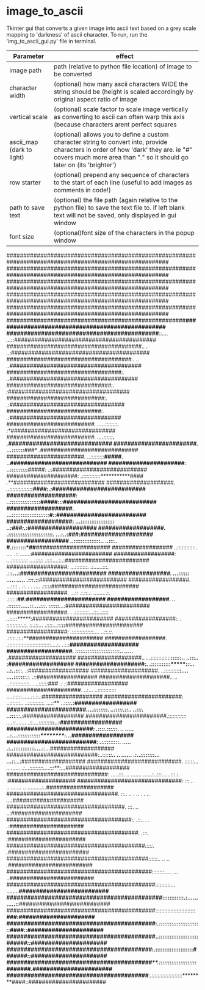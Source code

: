 # image_to_ascii
Tkinter gui that converts a given image into ascii text based on a grey scale mapping to 'darkness' of ascii character.
To run, run the 'img_to_ascii_gui.py' file in terminal.

|Parameter| effect|
|---|---|
|image path| path (relative to python file location) of image to be converted|
|character width|(optional) how many ascii characters WIDE the string should be (height is scaled accordingly by original aspect ratio of image|
|vertical scale|(optional) scale factor to scale image vertically as converting to ascii can often warp this axis (because characters arent perfect squares|
|ascii_map (dark to light)|(optional) allows you to define a custom character string to convert into, provide characters in order of how 'dark' they are. ie "#" covers much more area than "." so it should go later on (its 'brighter')|
|row starter|(optional) prepend any sequence of characters to the start of each line (useful to add images as comments in code!)|
|path to save text|(optional) the file path (again relative to the python file) to save the text file to. if left blank text will not be saved, only displayed in gui window|
|font size|(optional)font size of the characters in the popup window|

########################################################################################################
########################################################################################################
########################################################################################################
########################################################################################################
########################################################################################################
#####################################################**#################################################
############################################***::....  ...::**##########################################
########################################*..              .  ..:#########################################
#####################################*..                  ..  ..*#######################################
##################################*:.                          ..*######################################
###############################*:.                                :*####################################
#############################*:.                                   .:*##################################
############################:.                                       .:#################################
##########################*.                        .....::::::::.     :*###############################
##########################.                      ....::::::********.    .*##############################
########################*.                     ...:::::::********###*    .*#############################
#######################*.                    ..:::::::::*********#####.  ..*############################
######################:                     ..::::::::::**********#####: .::############################
#####################:                      .::::::::::::***********####* .**###########################
####################*.                     ..::::::::::::::***:******####:.:*###########################
####################:                     ..::::::::::::::*:::*******#####:::###########################
###################*.                  ...::::::::::::::::**********:::::*#::*##########################
###################:                 ...::::::::::::::::::*********:     ..:###*:.:*####################
###################.                .:::::::::::::::::::::::*****::. ...:..:*###*:*#####################
##################*                ..:::::::::::::::..    ..:::.. #.::::::::*##**#*#####################
##################*                ..::::::::::::.       ....   .:: *......:***###*#####################
##################:               ...:::::::::::     ....::::: .:::*:....::.:*####*#####################
##################:               ...::::::::.     .:......:::. .::**:...:****####*#####################
##################.               ...::::::     .....     ..... .:::***.::***#####*#####################
##################.               ...::::     . .:. . .    .... .::::***:****####*######################
##################.               ...::    .:.::... .........:. .::::::******##*:#######################
##################.                ..   .:::::::.....::....:::. ::::::****...:*#########################
##################.            .      .:::::::::...:::..*::::: ..:::::*****:****########################
##################:.           .     ::::::::::.::. ::.:::... .::::...:*::**::***#######################
##################:                  .::::::::::::::....  ..::.::. .:::*::.:*:.:**######################
##################*.                 .::::::::::::::::::::::::::::....:.    ..:.:***####################
###################.                  :::::::::::::::::::::::::..          ..... .**####################
###################*..    .           .:::::::::::::****::::::..        ..**:::.. :**###################
####################:.                 .:::::::::::*****:::..     ..:..::****::.  .*:*##################
####################*.                 ..::::::::::****:....  ....::::::****:.:.  .::*##################
#####################*..   ..           ..:::::::::::::.  .   ..::::::***##*# .:  :*:*##################
######################*.  ..:...         ..::::::::::::    ....:::*:*::*......:*:.::.:##################
#######################:  ..::*:::::..    ..::::::::::.    ...::***       ..:****:::.:##################
#######################*....:**:::::::.    ..:::::.::..    ..:::.     ..:::******:::.:##################
########################*.:::*:::::::::     ....::.......  .::....::::::::*******::..:##################
#########################: .::::.::::::.    ..  ..... ..:...:::::::::::::********:...*##################
##########################: .:::::*:::::.       .....   .:..::::::::::::....:****:...###################
###########################:..::::**:*:..   ..  ......   .:..::::::::... ...:***:...:###################
############################*. :::*::*:...   .. ......   .:...:::::::::....:::**:...*###################
##############################:  .....:::.   .. .......   ......:..:::......:::.:. :####################
###############################*:      :::        .. ..   ...  ... ..  .........:..*####################
#################################*.     ::..      .. .    ..       .    . ..   ...:#####################
###################################*.    :::.                     ..           ..:*#####################
#####################################:.  .::..      .              .           .:*######################
#######################################*. .:::.                                :*#######################
#########################################*:::::.                              .*########################
##########################################*::::::.. ..                     .. .#########################
###########################################*::::::::.....              ...  ..*#########################
############################################*::::::::::...          ........**##########################
#############################################::::::::::::.:......  .....::***###########################
############################################*::::::::::::::::::::::::::******###:*######################
###########################################:.::::::::::::::::::::::::*******####::######################
###########################################..::::::::::::::::::::::*******######::######################
##########################################*:.:::::::::::::::::::::*******#######::######################
##########################################**.:::::::::::::::::::::*******#######.#######################
#########################################***:.::::::::::::::::::::*********####::#######################



